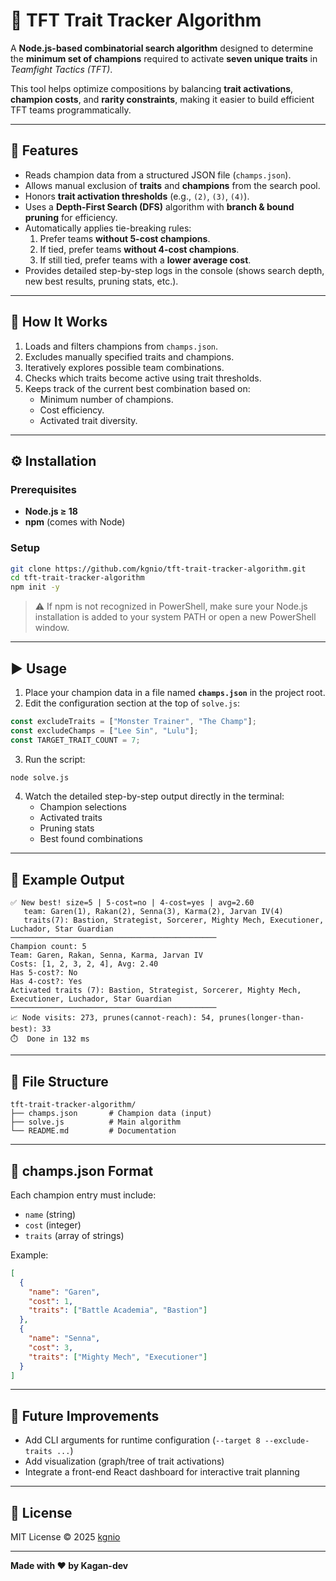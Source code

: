 # 🧩 TFT Trait Tracker Algorithm

A **Node.js-based combinatorial search algorithm** designed to determine the **minimum set of champions** required to activate **seven unique traits** in *Teamfight Tactics (TFT)*.

This tool helps optimize compositions by balancing **trait activations**, **champion costs**, and **rarity constraints**, making it easier to build efficient TFT teams programmatically.

---

## 🚀 Features

- Reads champion data from a structured JSON file (`champs.json`).
- Allows manual exclusion of **traits** and **champions** from the search pool.
- Honors **trait activation thresholds** (e.g., `(2)`, `(3)`, `(4)`).
- Uses a **Depth-First Search (DFS)** algorithm with **branch & bound pruning** for efficiency.
- Automatically applies tie-breaking rules:
  1. Prefer teams **without 5-cost champions**.
  2. If tied, prefer teams **without 4-cost champions**.
  3. If still tied, prefer teams with a **lower average cost**.
- Provides detailed step-by-step logs in the console (shows search depth, new best results, pruning stats, etc.).

---

## 🧠 How It Works

1. Loads and filters champions from `champs.json`.
2. Excludes manually specified traits and champions.
3. Iteratively explores possible team combinations.
4. Checks which traits become active using trait thresholds.
5. Keeps track of the current best combination based on:
   - Minimum number of champions.
   - Cost efficiency.
   - Activated trait diversity.

---

## ⚙️ Installation

### Prerequisites
- **Node.js ≥ 18**
- **npm** (comes with Node)

### Setup

```bash
git clone https://github.com/kgnio/tft-trait-tracker-algorithm.git
cd tft-trait-tracker-algorithm
npm init -y
```

> ⚠️ If npm is not recognized in PowerShell, make sure your Node.js installation is added to your system PATH or open a new PowerShell window.

---

## ▶️ Usage

1. Place your champion data in a file named **`champs.json`** in the project root.
2. Edit the configuration section at the top of `solve.js`:

```js
const excludeTraits = ["Monster Trainer", "The Champ"];
const excludeChamps = ["Lee Sin", "Lulu"];
const TARGET_TRAIT_COUNT = 7;
```

3. Run the script:

```bash
node solve.js
```

4. Watch the detailed step-by-step output directly in the terminal:
   - Champion selections
   - Activated traits
   - Pruning stats
   - Best found combinations

---

## 📄 Example Output

```
✅ New best! size=5 | 5-cost=no | 4-cost=yes | avg=2.60
   team: Garen(1), Rakan(2), Senna(3), Karma(2), Jarvan IV(4)
   traits(7): Bastion, Strategist, Sorcerer, Mighty Mech, Executioner, Luchador, Star Guardian
──────────────────────────────────────────────
Champion count: 5
Team: Garen, Rakan, Senna, Karma, Jarvan IV
Costs: [1, 2, 3, 2, 4], Avg: 2.40
Has 5-cost?: No
Has 4-cost?: Yes
Activated traits (7): Bastion, Strategist, Sorcerer, Mighty Mech, Executioner, Luchador, Star Guardian
──────────────────────────────────────────────
📈 Node visits: 273, prunes(cannot-reach): 54, prunes(longer-than-best): 33
⏱️  Done in 132 ms
```

---

## 📁 File Structure

```
tft-trait-tracker-algorithm/
├── champs.json       # Champion data (input)
├── solve.js          # Main algorithm
└── README.md         # Documentation
```

---

## 🧩 champs.json Format

Each champion entry must include:
- `name` (string)
- `cost` (integer)
- `traits` (array of strings)

Example:
```json
[
  {
    "name": "Garen",
    "cost": 1,
    "traits": ["Battle Academia", "Bastion"]
  },
  {
    "name": "Senna",
    "cost": 3,
    "traits": ["Mighty Mech", "Executioner"]
  }
]
```

---

## 🧠 Future Improvements

- Add CLI arguments for runtime configuration (`--target 8 --exclude-traits ...`)
- Add visualization (graph/tree of trait activations)
- Integrate a front-end React dashboard for interactive trait planning

---

## 🪪 License

MIT License © 2025 [kgnio](https://github.com/kgnio)

---

**Made with ❤️ by Kagan-dev**
